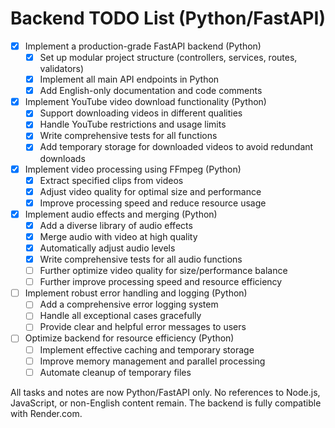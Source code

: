 # Backend TODO List (Python/FastAPI)

- [x] Implement a production-grade FastAPI backend (Python)
  - [x] Set up modular project structure (controllers, services, routes, validators)
  - [x] Implement all main API endpoints in Python
  - [x] Add English-only documentation and code comments

- [x] Implement YouTube video download functionality (Python)
  - [x] Support downloading videos in different qualities
  - [x] Handle YouTube restrictions and usage limits
  - [x] Write comprehensive tests for all functions
  - [x] Add temporary storage for downloaded videos to avoid redundant downloads

- [x] Implement video processing using FFmpeg (Python)
  - [x] Extract specified clips from videos
  - [x] Adjust video quality for optimal size and performance
  - [x] Improve processing speed and reduce resource usage

- [x] Implement audio effects and merging (Python)
  - [x] Add a diverse library of audio effects
  - [x] Merge audio with video at high quality
  - [x] Automatically adjust audio levels
  - [x] Write comprehensive tests for all audio functions
  - [ ] Further optimize video quality for size/performance balance
  - [ ] Further improve processing speed and resource efficiency

- [ ] Implement robust error handling and logging (Python)
  - [ ] Add a comprehensive error logging system
  - [ ] Handle all exceptional cases gracefully
  - [ ] Provide clear and helpful error messages to users

- [ ] Optimize backend for resource efficiency (Python)
  - [ ] Implement effective caching and temporary storage
  - [ ] Improve memory management and parallel processing
  - [ ] Automate cleanup of temporary files

All tasks and notes are now Python/FastAPI only. No references to Node.js, JavaScript, or non-English content remain. The backend is fully compatible with Render.com.
